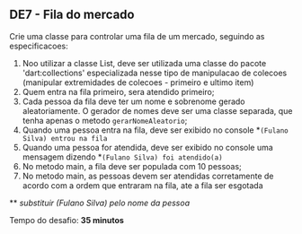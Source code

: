 ## DE7 - Fila do mercado

Crie uma classe para controlar uma fila de um mercado, seguindo as especificacoes:

1. Noo utilizar a classe List, deve ser utilizada uma classe do pacote 'dart:collections' especializada nesse tipo de
   manipulacao de colecoes (manipular extremidades de colecoes - primeiro e ultimo item)
2. Quem entra na fila primeiro, sera atendido primeiro;
3. Cada pessoa da fila deve ter um nome e sobrenome gerado aleatoriamente. O gerador de nomes deve ser uma classe
   separada, que tenha apenas o metodo `gerarNomeAleatorio`;
4. Quando uma pessoa entra na fila, deve ser exibido no console *`(Fulano Silva) entrou na fila`
5. Quando uma pessoa for atendida, deve ser exibido no console uma mensagem dizendo *`(Fulano Silva) foi atendido(a)`
6. No metodo main, a fila deve ser populada com 10 pessoas;
7. No metodo main, as pessoas devem ser atendidas corretamente de acordo com a ordem que entraram na fila, ate a fila
   ser esgotada

** _substituir (Fulano Silva) pelo nome da pessoa_

Tempo do desafio: __35 minutos__  
